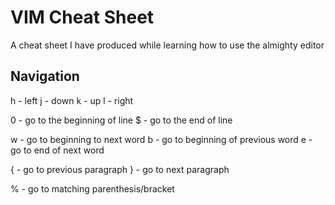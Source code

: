 # VIM Cheat Sheet
A cheat sheet I have produced while learning how to use the almighty editor

## Navigation

h - left
j - down
k - up
l - right

0 - go to the beginning of line
$ - go to the end of line

w - go to beginning to next word
b - go to beginning of previous word
e - go to end of next word

{ - go to previous paragraph
} - go to next paragraph

% - go to matching parenthesis/bracket
